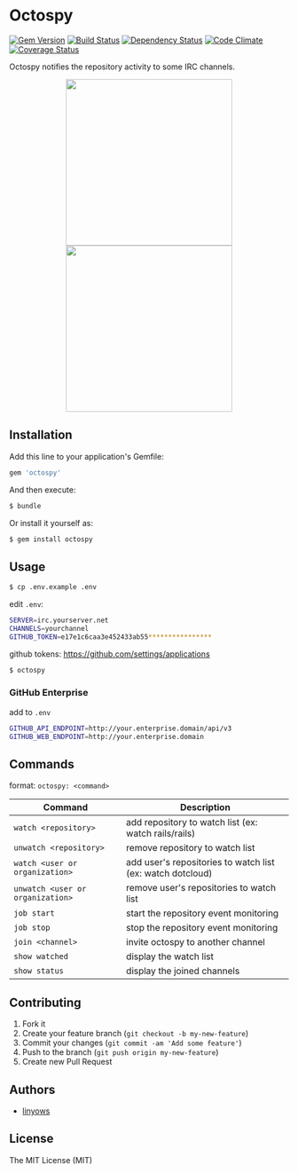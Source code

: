 Octospy
=======

[![Gem Version](https://badge.fury.io/rb/octospy.png)][gem]
[![Build Status](https://secure.travis-ci.org/linyows/octospy.png?branch=master)][travis]
[![Dependency Status](https://gemnasium.com/linyows/octospy.png?travis)][gemnasium]
[![Code Climate](https://codeclimate.com/github/linyows/octospy.png)][codeclimate]
[![Coverage Status](https://coveralls.io/repos/linyows/octospy/badge.png?branch=master)][coveralls]

[gem]: https://rubygems.org/gems/octospy
[travis]: http://travis-ci.org/linyows/octospy
[gemnasium]: https://gemnasium.com/linyows/octospy
[codeclimate]: https://codeclimate.com/github/linyows/octospy
[coveralls]: https://coveralls.io/r/linyows/octospy

Octospy notifies the repository activity to some IRC channels.

<div align="center">
<img src="http://octodex.github.com/images/daftpunktocat-thomas.gif" width="300">
<img src="http://octodex.github.com/images/daftpunktocat-guy.gif" width="300">
</div>

Installation
------------

Add this line to your application's Gemfile:

```ruby
gem 'octospy'
```

And then execute:

```sh
$ bundle
```

Or install it yourself as:

```sh
$ gem install octospy
```

Usage
-----

```sh
$ cp .env.example .env
```

edit `.env`:

```sh
SERVER=irc.yourserver.net
CHANNELS=yourchannel
GITHUB_TOKEN=e17e1c6caa3e452433ab55****************
```

github tokens: https://github.com/settings/applications

```sh
$ octospy
```

### GitHub Enterprise

add to `.env`

```sh
GITHUB_API_ENDPOINT=http://your.enterprise.domain/api/v3
GITHUB_WEB_ENDPOINT=http://your.enterprise.domain
```

Commands
--------

format: `octospy: <command>`

Command                          | Description
-------                          | -----------
`watch <repository>`             | add repository to watch list (ex: watch rails/rails)
`unwatch <repository>`           | remove repository to watch list
`watch <user or organization>`   | add user's repositories to watch list (ex: watch dotcloud)
`unwatch <user or organization>` | remove user's repositories to watch list
`job start`                      | start the repository event monitoring
`job stop`                       | stop the repository event monitoring
`join <channel>`                 | invite octospy to another channel
`show watched`                   | display the watch list
`show status`                    | display the joined channels

Contributing
------------

1. Fork it
2. Create your feature branch (`git checkout -b my-new-feature`)
3. Commit your changes (`git commit -am 'Add some feature'`)
4. Push to the branch (`git push origin my-new-feature`)
5. Create new Pull Request

Authors
-------

- [linyows](https://github.com/linyows)

License
-------

The MIT License (MIT)
